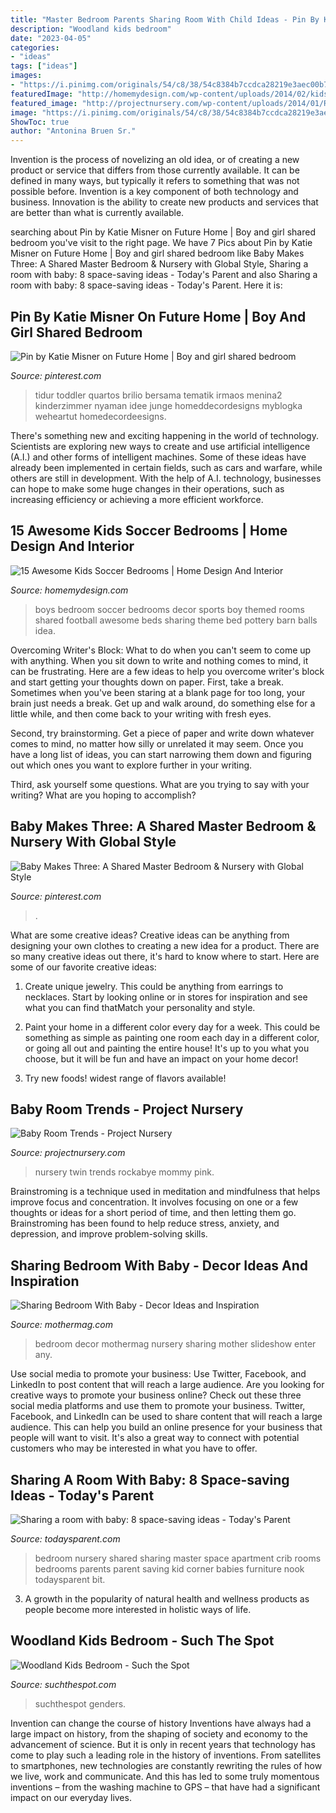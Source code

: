 ```yaml
---
title: "Master Bedroom Parents Sharing Room With Child Ideas - Pin By Katie Misner On Future Home"
description: "Woodland kids bedroom"
date: "2023-04-05"
categories:
- "ideas"
tags: ["ideas"]
images:
- "https://i.pinimg.com/originals/54/c8/38/54c8384b7ccdca28219e3aec00b7097d.jpg"
featuredImage: "http://homemydesign.com/wp-content/uploads/2014/02/kids-soccer-bedrooms.jpg"
featured_image: "http://projectnursery.com/wp-content/uploads/2014/01/Rockabye-Mommy-twin-girls-LR-1.jpg"
image: "https://i.pinimg.com/originals/54/c8/38/54c8384b7ccdca28219e3aec00b7097d.jpg"
ShowToc: true
author: "Antonina Bruen Sr."
---
```



Invention is the process of novelizing an old idea, or of creating a new product or service that differs from those currently available. It can be defined in many ways, but typically it refers to something that was not possible before. Invention is a key component of both technology and business. Innovation is the ability to create new products and services that are better than what is currently available.

	

		
searching about Pin by Katie Misner on Future Home | Boy and girl shared bedroom you've visit to the right page. We have 7 Pics about Pin by Katie Misner on Future Home | Boy and girl shared bedroom like Baby Makes Three: A Shared Master Bedroom &amp; Nursery with Global Style, Sharing a room with baby: 8 space-saving ideas - Today&#039;s Parent and also Sharing a room with baby: 8 space-saving ideas - Today&#039;s Parent. Here it is:
		
    
## Pin By Katie Misner On Future Home | Boy And Girl Shared Bedroom

<img loading=lazy src="https://i.pinimg.com/originals/65/4f/61/654f61c313be795b308b82852561ae40.jpg" onerror="this.onerror=null;this.src='https://tse3.mm.bing.net/th?id=OIP.7N5Ttln2HD8LOcxH0_jahAHaHa&amp;pid=15.1';" alt="Pin by Katie Misner on Future Home | Boy and girl shared bedroom">

_Source: pinterest.com_

>tidur toddler quartos brilio bersama tematik irmaos menina2 kinderzimmer nyaman idee junge homeddecordesigns myblogka weheartut homedecordeesigns. 

	

There's something new and exciting happening in the world of technology. Scientists are exploring new ways to create and use artificial intelligence (A.I.) and other forms of intelligent machines. Some of these ideas have already been implemented in certain fields, such as cars and warfare, while others are still in development. With the help of A.I. technology, businesses can hope to make some huge changes in their operations, such as increasing efficiency or achieving a more efficient workforce.

    
## 15 Awesome Kids Soccer Bedrooms | Home Design And Interior

<img loading=lazy src="http://homemydesign.com/wp-content/uploads/2014/02/kids-soccer-bedrooms.jpg" onerror="this.onerror=null;this.src='https://tse1.mm.bing.net/th?id=OIP.gCkT17UKMqkeZoynMBNL_QHaFx&amp;pid=15.1';" alt="15 Awesome Kids Soccer Bedrooms | Home Design And Interior">

_Source: homemydesign.com_

>boys bedroom soccer bedrooms decor sports boy themed rooms shared football awesome beds sharing theme bed pottery barn balls idea. 

	

Overcoming Writer's Block: What to do when you can't seem to come up with anything.
When you sit down to write and nothing comes to mind, it can be frustrating. Here are a few ideas to help you overcome writer's block and start getting your thoughts down on paper.
First, take a break. Sometimes when you've been staring at a blank page for too long, your brain just needs a break. Get up and walk around, do something else for a little while, and then come back to your writing with fresh eyes.

Second, try brainstorming. Get a piece of paper and write down whatever comes to mind, no matter how silly or unrelated it may seem. Once you have a long list of ideas, you can start narrowing them down and figuring out which ones you want to explore further in your writing.

Third, ask yourself some questions. What are you trying to say with your writing? What are you hoping to accomplish?

    
## Baby Makes Three: A Shared Master Bedroom &amp; Nursery With Global Style

<img loading=lazy src="https://i.pinimg.com/originals/54/c8/38/54c8384b7ccdca28219e3aec00b7097d.jpg" onerror="this.onerror=null;this.src='https://tse2.mm.bing.net/th?id=OIP.WAsxjTcUj1fmgBdkgvHKJwHaE8&amp;pid=15.1';" alt="Baby Makes Three: A Shared Master Bedroom &amp; Nursery with Global Style">

_Source: pinterest.com_

>. 

	

What are some creative ideas?
Creative ideas can be anything from designing your own clothes to creating a new idea for a product. There are so many creative ideas out there, it's hard to know where to start. Here are some of our favorite creative ideas:
1. Create unique jewelry. This could be anything from earrings to necklaces. Start by looking online or in stores for inspiration and see what you can find thatMatch your personality and style.

2. Paint your home in a different color every day for a week. This could be something as simple as painting one room each day in a different color, or going all out and painting the entire house! It's up to you what you choose, but it will be fun and have an impact on your home decor!

3. Try new foods! widest range of flavors available!

    
## Baby Room Trends - Project Nursery

<img loading=lazy src="http://projectnursery.com/wp-content/uploads/2014/01/Rockabye-Mommy-twin-girls-LR-1.jpg" onerror="this.onerror=null;this.src='https://tse3.mm.bing.net/th?id=OIP.4xxglQC_TuE178_BmUw60gHaE8&amp;pid=15.1';" alt="Baby Room Trends - Project Nursery">

_Source: projectnursery.com_

>nursery twin trends rockabye mommy pink. 

	

Brainstroming is a technique used in meditation and mindfulness that helps improve focus and concentration. It involves focusing on one or a few thoughts or ideas for a short period of time, and then letting them go. Brainstroming has been found to help reduce stress, anxiety, and depression, and improve problem-solving skills.

    
## Sharing Bedroom With Baby - Decor Ideas And Inspiration

<img loading=lazy src="http://www.mothermag.com/wp-content/uploads/2014/08/Via-Mini-Piccolini.jpg" onerror="this.onerror=null;this.src='https://tse1.mm.bing.net/th?id=OIP.82M_g7lOr532yJ1XKg4f9gHaKf&amp;pid=15.1';" alt="Sharing Bedroom With Baby - Decor Ideas and Inspiration">

_Source: mothermag.com_

>bedroom decor mothermag nursery sharing mother slideshow enter any. 

	

Use social media to promote your business: Use Twitter, Facebook, and LinkedIn to post content that will reach a large audience.
Are you looking for creative ways to promote your business online? Check out these three social media platforms and use them to promote your business. Twitter, Facebook, and LinkedIn can be used to share content that will reach a large audience. This can help you build an online presence for your business that people will want to visit. It's also a great way to connect with potential customers who may be interested in what you have to offer.

    
## Sharing A Room With Baby: 8 Space-saving Ideas - Today&#039;s Parent

<img loading=lazy src="http://www.todaysparent.com/wp-content/uploads/2014/05/on-to-baby660.jpg" onerror="this.onerror=null;this.src='https://tse3.mm.bing.net/th?id=OIP.Pfi92XAhteDAqI63UlD4sgHaHa&amp;pid=15.1';" alt="Sharing a room with baby: 8 space-saving ideas - Today&#039;s Parent">

_Source: todaysparent.com_

>bedroom nursery shared sharing master space apartment crib rooms bedrooms parents parent saving kid corner babies furniture nook todaysparent bit. 

	

3. A growth in the popularity of natural health and wellness products as people become more interested in holistic ways of life. 

    
## Woodland Kids Bedroom - Such The Spot

<img loading=lazy src="https://www.suchthespot.com/wp-content/uploads/2012/03/woodlandroom7.jpg" onerror="this.onerror=null;this.src='https://tse2.mm.bing.net/th?id=OIP.JqokFjVhMSNu8fFDLIGTigHaLH&amp;pid=15.1';" alt="Woodland Kids Bedroom - Such the Spot">

_Source: suchthespot.com_

>suchthespot genders. 

	

Invention can change the course of history
Inventions have always had a large impact on history, from the shaping of society and economy to the advancement of science. But it is only in recent years that technology has come to play such a leading role in the history of inventions. From satellites to smartphones, new technologies are constantly rewriting the rules of how we live, work and communicate. And this has led to some truly momentous inventions – from the washing machine to GPS – that have had a significant impact on our everyday lives.

